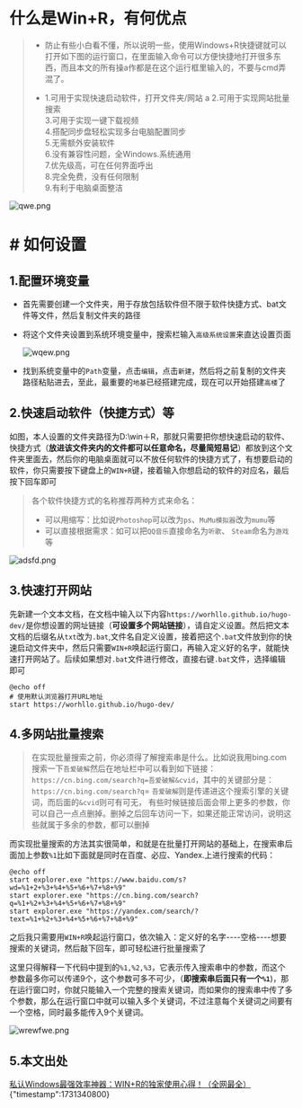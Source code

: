 #  什么是Win+R，有何优点

> - 防止有些小白看不懂，所以说明一些，使用Windows+R快捷键就可以打开如下图的运行窗口，在里面输入命令可以方便快捷地打开很多东西，而且本文的所有操a作都是在这个运行框里输入的，不要与cmd弄混了。
>
> - 1.可用于实现快速启动软件，打开文件夹/网站  a
>   2.可用于实现网站批量搜索  
>   3.可用于实现一键下载视频  
>   4.搭配同步盘轻松实现多台电脑配置同步  
>   5.无需额外安装软件  
>   6.没有兼容性问题，全Windows.系统通用  
>   7.优先级高，可在任何界面呼出  
>   8.完全免费，没有任何限制  
>   9.有利于电脑桌面整洁  

![qwe.png](https://imgbed.worhllo.us.kg/file/1731383831751_qwe.png)

# # 如何设置

## **1.配置环境变量**

- 首先需要创建一个文件夹，用于存放包括软件但不限于软件快捷方式、bat文件等文件，然后复制文件夹的路径

- 将这个文件夹设置到系统环境变量中，搜索栏输入`高级系统设置`来直达设置页面
  
  ![wqew.png](https://imgbed.worhllo.us.kg/file/1731385222742_wqew.png)

- 找到系统变量中的`Path`变量，点击`编辑`，点击`新建`，然后将之前复制的文件夹路径粘贴进去，至此，最重要的`地基`已经搭建完成，现在可以开始搭建`高楼`了

## **2.快速启动软件（快捷方式）等**

如图，本人设置的文件夹路径为D:\win＋R，那就只需要把你想快速启动的软件、快捷方式（**放进该文件夹内的文件都可以任意命名，尽量简短易记**）都放到这个文件夹里面去，然后你的电脑桌面就可以不放任何软件的快捷方式了，有想要启动的软件，你只需要按下键盘上的`WIN+R`键，接着输入你想启动的软件的对应名，最后按下回车即可

> 各个软件快捷方式的名称推荐两种方式来命名：
> - 可以用缩写：比如说`Photoshop`可以改为`ps`、`MuMu模拟器`改为`mumu`等
> - 可以直接根据需求：如可以把`QQ音乐`直接命名为`听歌`、
> `Steam`命名为`游戏`等

![adsfd.png](https://imgbed.worhllo.us.kg/file/1731386051197_adsfd.png)

## **3.快速打开网站**
先新建一个文本文档，在文档中输入以下内容`https://worhllo.github.io/hugo-dev/`是你想设置的网址链接（**可设置多个网站链接**），请自定义设置。然后把文本文档的后缀名从`txt`改为`.bat`,文件名自定义设置，接着把这个`.bat`文件放到你的快速启动文件夹中，然后只需要`WIN+R`唤起运行窗口，再输入定义好的名字，就能快速打开网站了。后续如果想对`.bat`文件进行修改，直接右键`.bat`文件，选择编辑即可

```
@echo off
# 使用默认浏览器打开URL地址
start https://worhllo.github.io/hugo-dev/
```

## **4.多网站批量搜索**

> 在实现批量搜索之前，你必须得了解搜索串是什么。比如说我用bing.com搜索一下`吾爱破解`然后在地址栏中可以看到如下链接：`https://cn.bing.com/search?q=吾爱破解&cvid`，其中的关键部分是：`https://cn.bing.com/search?q`=
> `吾爱破解`则是传递进这个搜索引擎的关键词，而后面的`&cvid`则可有可无，
> 有些时候链接后面会带上更多的参数，你可以自己一点点删掉。删掉之后回车访问一下，如果还能正常访问，说明这些就属于多余的参数，都可以删掉

而实现批量搜索的方法其实很简单，和就是在批量打开网站的基础上，在搜索串后
面加上参数`%1`比如下面就是同时在百度、必应、Yandex.上进行搜索的代码：

```
@echo off
start explorer.exe "https://www.baidu.com/s?wd=%1+2+%3+%4+%5+%6+%7+%8+%9"
start explorer.exe "https://cn.bing.com/search?q=%1+%2+%3+%4+%5+%6+%7+%8+%9"
start explorer.exe "https://yandex.com/search/?text=%1+%2+%3+%4+%5+%6+%7+%8+%9"

```

之后我只需要用`WIN+R`唤起运行窗口，依次输入：定义好的名字----空格----想要搜索的关键词，然后敲下回车，即可轻松进行批量搜索了

这里只得解释一下代码中提到的`%1,%2,%3`，它表示传入搜索串中的参数，而这个参数最多你可以传递9个，这个参数可多不可少，（**即搜索串后面只有一个`%1`**)，那在运行窗口时，你就只能输入一个完整的搜索关键词，而如果你的搜索串中传了多个参数，那么在运行窗口中就可以输入多个关键词，不过注意每个关键词之间要有一个空格，同时最多能传入9个关键词。

![wrewfwe.png](https://imgbed.worhllo.us.kg/file/1731403097330_wrewfwe.png)
## **5.本文出处**
[私认Windows最强效率神器：WIN+R的独家使用心得！（全网最全）](https://mp.weixin.qq.com/s/Bk6iyYo0i5hBtUVqy5eXkQ)
{"timestamp":1731340800}